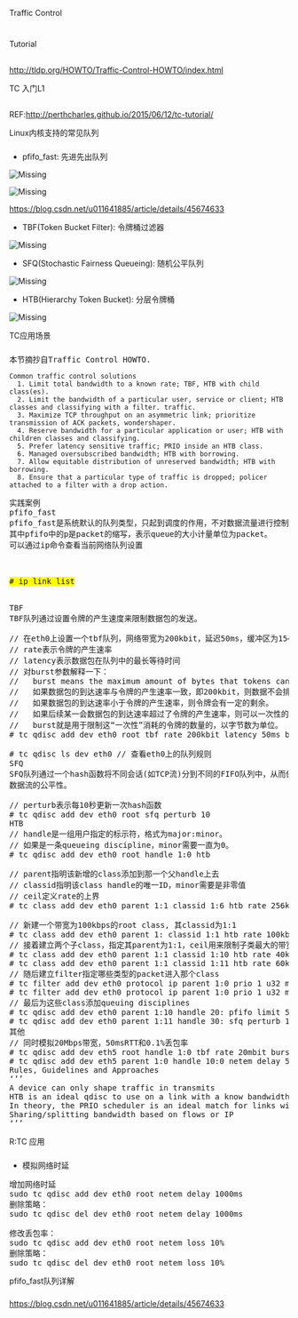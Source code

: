 

Traffic Control
#

Tutorial
##
http://tldp.org/HOWTO/Traffic-Control-HOWTO/index.html


TC 入门L1
##

REF:http://perthcharles.github.io/2015/06/12/tc-tutorial/

Linux内核支持的常见队列
###

+ pfifo_fast: 先进先出队列

![Missing](https://github.com/evilutopia/workwiki/blob/master/resource/tc-fifo-qdisc.png)

![Missing](https://github.com/evilutopia/workwiki/blob/master/resource/tc-pfifo_fast-qdisc.png)

https://blog.csdn.net/u011641885/article/details/45674633

+ TBF(Token Bucket Filter): 令牌桶过滤器

![Missing](https://github.com/evilutopia/workwiki/blob/master/resource/tc-tbf-qdisc.png)

+ SFQ(Stochastic Fairness Queueing): 随机公平队列

![Missing](https://github.com/evilutopia/workwiki/blob/master/resource/tc-sfq-qdisc.png)

+ HTB(Hierarchy Token Bucket): 分层令牌桶

![Missing](https://github.com/evilutopia/workwiki/blob/master/resource/tc-htb-borrow.png)


TC应用场景
###

<pre>
本节摘抄自Traffic Control HOWTO.
<code>
Common traffic control solutions  
  1. Limit total bandwidth to a known rate; TBF, HTB with child class(es).
  2. Limit the bandwidth of a particular user, service or client; HTB classes and classifying with a filter. traffic.
  3. Maximize TCP throughput on an asymmetric link; prioritize transmission of ACK packets, wondershaper.
  4. Reserve bandwidth for a particular application or user; HTB with children classes and classifying.
  5. Prefer latency sensitive traffic; PRIO inside an HTB class.
  6. Managed oversubscribed bandwidth; HTB with borrowing.
  7. Allow equitable distribution of unreserved bandwidth; HTB with borrowing.
  8. Ensure that a particular type of traffic is dropped; policer attached to a filter with a drop action.
  </code>
实践案例
pfifo_fast
pfifo_fast是系统默认的队列类型，只起到调度的作用，不对数据流量进行控制。
其中pfifo中的p是packet的缩写，表示queue的大小计量单位为packet。
可以通过ip命令查看当前网络队列设置


<span style="background-color:yellow">
# ip link list
</span>

TBF
TBF队列通过设置令牌的产生速度来限制数据包的发送。

// 在eth0上设置一个tbf队列，网络带宽为200kbit，延迟50ms，缓冲区为1540个字节
// rate表示令牌的产生速率
// latency表示数据包在队列中的最长等待时间
// 对burst参数解释一下：
//   burst means the maximum amount of bytes that tokens can be available for instantaneously.
//   如果数据包的到达速率与令牌的产生速率一致，即200kbit，则数据不会排队，令牌也不会剩余
//   如果数据包的到达速率小于令牌的产生速率，则令牌会有一定的剩余。
//   如果后续某一会数据包的到达速率超过了令牌的产生速率，则可以一次性的消耗一定量的令牌。
//   burst就是用于限制这“一次性”消耗的令牌的数量的，以字节数为单位。
# tc qdisc add dev eth0 root tbf rate 200kbit latency 50ms burst 1540  

# tc qdisc ls dev eth0 // 查看eth0上的队列规则  
SFQ
SFQ队列通过一个hash函数将不同会话(如TCP流)分到不同的FIFO队列中，从而保证
数据流的公平性。

// perturb表示每10秒更新一次hash函数  
# tc qdisc add dev eth0 root sfq perturb 10  
HTB
// handle是一组用户指定的标示符，格式为major:minor。  
// 如果是一条queueing discipline，minor需要一直为0。  
# tc qdisc add dev eth0 root handle 1:0 htb  

// parent指明该新增的class添加到那一个父handle上去  
// classid指明该class handle的唯一ID，minor需要是非零值  
// ceil定义rate的上界  
# tc class add dev eth0 parent 1:1 classid 1:6 htb rate 256kbit ceil 512kbit

// 新建一个带宽为100kbps的root class, 其classid为1:1
# tc class add dev eth0 parent 1: classid 1:1 htb rate 100kbps ceil 100kbps
// 接着建立两个子class，指定其parent为1:1，ceil用来限制子类最大的带宽
# tc class add dev eth0 parent 1:1 classid 1:10 htb rate 40kbps ceil 100kbps
# tc class add dev eth0 parent 1:1 classid 1:11 htb rate 60kbps ceil 100kbps
// 随后建立filter指定哪些类型的packet进入那个class
# tc filter add dev eth0 protocol ip parent 1:0 prio 1 u32 match ip src 1.2.3.4 match ip dport 80 0xffff flowid 1:10
# tc filter add dev eth0 protocol ip parent 1:0 prio 1 u32 match ip src 1.2.3.4 flow 1:11
// 最后为这些class添加queuing disciplines
# tc qdisc add dev eth0 parent 1:10 handle 20: pfifo limit 5
# tc qdisc add dev eth0 parent 1:11 handle 30: sfq perturb 10
其他
// 同时模拟20Mbps带宽，50msRTT和0.1%丢包率  
# tc qdisc add dev eth5 root handle 1:0 tbf rate 20mbit burst 10kb limit 300000  
# tc qdisc add dev eth5 parent 1:0 handle 10:0 netem delay 50ms loss 0.1 limit 300000  
Rules, Guidelines and Approaches
‘’’
A device can only shape traffic in transmits
HTB is an ideal qdisc to use on a link with a know bandwidth
In theory, the PRIO scheduler is an ideal match for links with variable bandwidth
Sharing/splitting bandwidth based on flows or IP
‘’’
</pre>






R:TC 应用
###

+ 模拟网络时延
<pre>
增加网络时延
sudo tc qdisc add dev eth0 root netem delay 1000ms
删除策略：
sudo tc qdisc del dev eth0 root netem delay 1000ms

修改丢包率：
sudo tc qdisc add dev eth0 root netem loss 10%
删除策略：
sudo tc qdisc del dev eth0 root netem loss 10%
</pre>



pfifo_fast队列详解
###
https://blog.csdn.net/u011641885/article/details/45674633
